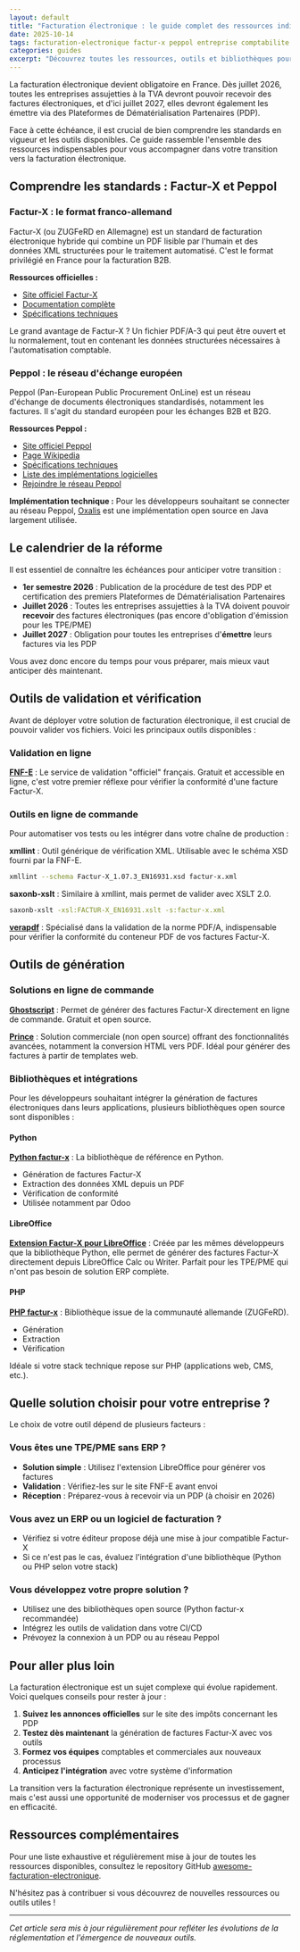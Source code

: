 ```yaml
---
layout: default
title: "Facturation électronique : le guide complet des ressources indispensables"
date: 2025-10-14
tags: facturation-electronique factur-x peppol entreprise comptabilite
categories: guides
excerpt: "Découvrez toutes les ressources, outils et bibliothèques pour vous préparer à l'obligation de facturation électronique en France. Un guide pratique pour comprendre et implémenter la norme Factur-X et le réseau Peppol."
---
```


La facturation électronique devient obligatoire en France. Dès juillet 2026, toutes les entreprises assujetties à la TVA devront pouvoir recevoir des factures électroniques, et d'ici juillet 2027, elles devront également les émettre via des Plateformes de Dématérialisation Partenaires (PDP).

Face à cette échéance, il est crucial de bien comprendre les standards en vigueur et les outils disponibles. Ce guide rassemble l'ensemble des ressources indispensables pour vous accompagner dans votre transition vers la facturation électronique.

## Comprendre les standards : Factur-X et Peppol

### Factur-X : le format franco-allemand

Factur-X (ou ZUGFeRD en Allemagne) est un standard de facturation électronique hybride qui combine un PDF lisible par l'humain et des données XML structurées pour le traitement automatisé. C'est le format privilégié en France pour la facturation B2B.

**Ressources officielles :**
- [Site officiel Factur-X](https://fnfe-mpe.org/factur-x/)
- [Documentation complète](https://fnfe-mpe.org/factur-x/factur-x/)
- [Spécifications techniques](https://github.com/akretion/factur-x)

Le grand avantage de Factur-X ? Un fichier PDF/A-3 qui peut être ouvert et lu normalement, tout en contenant les données structurées nécessaires à l'automatisation comptable.

### Peppol : le réseau d'échange européen

Peppol (Pan-European Public Procurement OnLine) est un réseau d'échange de documents électroniques standardisés, notamment les factures. Il s'agit du standard européen pour les échanges B2B et B2G.

**Ressources Peppol :**
- [Site officiel Peppol](https://peppol.org/)
- [Page Wikipedia](https://fr.wikipedia.org/wiki/PEPPOL)
- [Spécifications techniques](https://peppol.org/documentation/technical-documentation/post-award-documentation/)
- [Liste des implémentations logicielles](https://peppol.org/tools-support/links-to-software/)
- [Rejoindre le réseau Peppol](https://www.impots.gouv.fr/rejoindre-le-reseau-peppol)

**Implémentation technique :**
Pour les développeurs souhaitant se connecter au réseau Peppol, [Oxalis](https://github.com/OxalisCommunity/oxalis) est une implémentation open source en Java largement utilisée.

## Le calendrier de la réforme

Il est essentiel de connaître les échéances pour anticiper votre transition :

- **1er semestre 2026** : Publication de la procédure de test des PDP et certification des premiers Plateformes de Dématérialisation Partenaires
- **Juillet 2026** : Toutes les entreprises assujetties à la TVA doivent pouvoir **recevoir** des factures électroniques (pas encore d'obligation d'émission pour les TPE/PME)
- **Juillet 2027** : Obligation pour toutes les entreprises d'**émettre** leurs factures via les PDP

Vous avez donc encore du temps pour vous préparer, mais mieux vaut anticiper dès maintenant.

## Outils de validation et vérification

Avant de déployer votre solution de facturation électronique, il est crucial de pouvoir valider vos fichiers. Voici les principaux outils disponibles :

### Validation en ligne

**[FNF-E](https://services.fnfe-mpe.org/account/home)** : Le service de validation "officiel" français. Gratuit et accessible en ligne, c'est votre premier réflexe pour vérifier la conformité d'une facture Factur-X.

### Outils en ligne de commande

Pour automatiser vos tests ou les intégrer dans votre chaîne de production :

**xmllint** : Outil générique de vérification XML. Utilisable avec le schéma XSD fourni par la FNF-E.
```bash
xmllint --schema Factur-X_1.07.3_EN16931.xsd factur-x.xml
```

**saxonb-xslt** : Similaire à xmllint, mais permet de valider avec XSLT 2.0.
```bash
saxonb-xslt -xsl:FACTUR-X_EN16931.xslt -s:factur-x.xml
```

**[verapdf](https://demo.verapdf.org/)** : Spécialisé dans la validation de la norme PDF/A, indispensable pour vérifier la conformité du conteneur PDF de vos factures Factur-X.

## Outils de génération

### Solutions en ligne de commande

**[Ghostscript](https://ghostscript.com/blog/zugferd.html)** : Permet de générer des factures Factur-X directement en ligne de commande. Gratuit et open source.

**[Prince](https://www.princexml.com/)** : Solution commerciale (non open source) offrant des fonctionnalités avancées, notamment la conversion HTML vers PDF. Idéal pour générer des factures à partir de templates web.

### Bibliothèques et intégrations

Pour les développeurs souhaitant intégrer la génération de factures électroniques dans leurs applications, plusieurs bibliothèques open source sont disponibles :

#### Python

**[Python factur-x](https://github.com/akretion/factur-x)** : La bibliothèque de référence en Python.
- Génération de factures Factur-X
- Extraction des données XML depuis un PDF
- Vérification de conformité
- Utilisée notamment par Odoo

#### LibreOffice

**[Extension Factur-X pour LibreOffice](https://github.com/akretion/factur-x-libreoffice-extension)** : Créée par les mêmes développeurs que la bibliothèque Python, elle permet de générer des factures Factur-X directement depuis LibreOffice Calc ou Writer. Parfait pour les TPE/PME qui n'ont pas besoin de solution ERP complète.

#### PHP

**[PHP factur-x](https://github.com/atgp/factur-x)** : Bibliothèque issue de la communauté allemande (ZUGFeRD).
- Génération
- Extraction
- Vérification

Idéale si votre stack technique repose sur PHP (applications web, CMS, etc.).

## Quelle solution choisir pour votre entreprise ?

Le choix de votre outil dépend de plusieurs facteurs :

### Vous êtes une TPE/PME sans ERP ?
- **Solution simple** : Utilisez l'extension LibreOffice pour générer vos factures
- **Validation** : Vérifiez-les sur le site FNF-E avant envoi
- **Réception** : Préparez-vous à recevoir via un PDP (à choisir en 2026)

### Vous avez un ERP ou un logiciel de facturation ?
- Vérifiez si votre éditeur propose déjà une mise à jour compatible Factur-X
- Si ce n'est pas le cas, évaluez l'intégration d'une bibliothèque (Python ou PHP selon votre stack)

### Vous développez votre propre solution ?
- Utilisez une des bibliothèques open source (Python factur-x recommandée)
- Intégrez les outils de validation dans votre CI/CD
- Prévoyez la connexion à un PDP ou au réseau Peppol

## Pour aller plus loin

La facturation électronique est un sujet complexe qui évolue rapidement. Voici quelques conseils pour rester à jour :

1. **Suivez les annonces officielles** sur le site des impôts concernant les PDP
2. **Testez dès maintenant** la génération de factures Factur-X avec vos outils
3. **Formez vos équipes** comptables et commerciales aux nouveaux processus
4. **Anticipez l'intégration** avec votre système d'information

La transition vers la facturation électronique représente un investissement, mais c'est aussi une opportunité de moderniser vos processus et de gagner en efficacité.

## Ressources complémentaires

Pour une liste exhaustive et régulièrement mise à jour de toutes les ressources disponibles, consultez le repository GitHub [awesome-facturation-electronique](https://github.com/PDP-Libre/awesome-facturation-electronique/).

N'hésitez pas à contribuer si vous découvrez de nouvelles ressources ou outils utiles !

---

*Cet article sera mis à jour régulièrement pour refléter les évolutions de la réglementation et l'émergence de nouveaux outils.*
